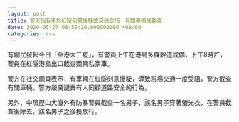 ```yaml
---
layout: post
title: 警方指有車於紅隧刻意慢駛致交通受阻　有關車輛被截查
date: 2020-05-27 08:55:26.000000000 +08:00
categories: rss
---
```


有網民發起今日「全港大三罷」，有警員上午在港島多條幹道戒備，上午8時許，警員在紅隧港島出口截查兩輛私家車。

警方在社交網頁表示，有車輛在紅隧刻意慢駛，導致現場交通一度受阻，警方截查有關車輛。警方嚴厲譴責有人罔顧道路安全的行為。

另外，中環歷山大廈外有防暴警員截查一名男子，該名男子穿著螢光衣，在警員截查後除去，該名男子之後獲放行。
